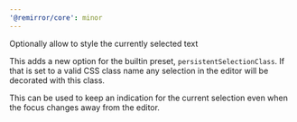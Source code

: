 ```yaml
---
'@remirror/core': minor
---
```


Optionally allow to style the currently selected text

This adds a new option for the builtin preset, `persistentSelectionClass`. If that is set to a valid CSS class name any selection in the editor will be decorated with this class.

This can be used to keep an indication for the current selection even when the focus changes away from the editor.
